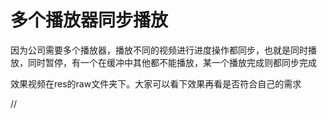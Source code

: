 # 多个播放器同步播放

因为公司需要多个播放器，播放不同的视频进行进度操作都同步，也就是同时播放，同时暂停，有一个在缓冲中其他都不能播放，某一个播放完成则都同步完成

效果视频在res的raw文件夹下。大家可以看下效果再看是否符合自己的需求


// 
